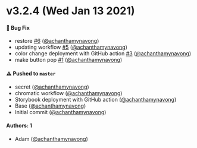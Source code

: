 # v3.2.4 (Wed Jan 13 2021)

#### 🐛 Bug Fix

- restore [#6](https://github.com/achanthamynavong/component-library/pull/6) ([@achanthamynavong](https://github.com/achanthamynavong))
- updating workflow [#5](https://github.com/achanthamynavong/component-library/pull/5) ([@achanthamynavong](https://github.com/achanthamynavong))
- color change deployment with GitHub action [#3](https://github.com/achanthamynavong/component-library/pull/3) ([@achanthamynavong](https://github.com/achanthamynavong))
- make button pop [#1](https://github.com/achanthamynavong/component-library/pull/1) ([@achanthamynavong](https://github.com/achanthamynavong))

#### ⚠️ Pushed to `master`

- secret ([@achanthamynavong](https://github.com/achanthamynavong))
- chromatic workflow ([@achanthamynavong](https://github.com/achanthamynavong))
- Storybook deployment with GitHub action ([@achanthamynavong](https://github.com/achanthamynavong))
- Base ([@achanthamynavong](https://github.com/achanthamynavong))
- Initial commit ([@achanthamynavong](https://github.com/achanthamynavong))

#### Authors: 1

- Adam ([@achanthamynavong](https://github.com/achanthamynavong))
